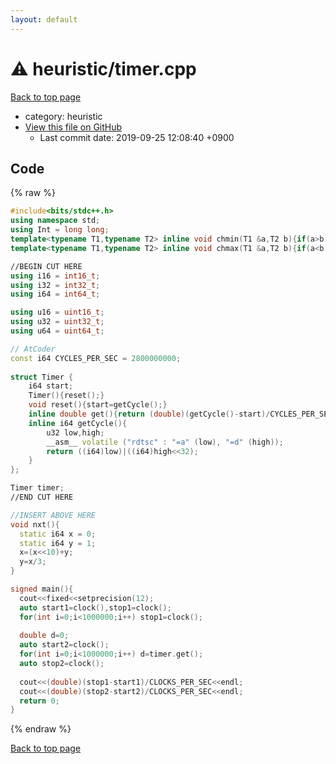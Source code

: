```yaml
---
layout: default
---
```


<!-- mathjax config similar to math.stackexchange -->
<script type="text/javascript" async
  src="https://cdnjs.cloudflare.com/ajax/libs/mathjax/2.7.5/MathJax.js?config=TeX-MML-AM_CHTML">
</script>
<script type="text/x-mathjax-config">
  MathJax.Hub.Config({
    TeX: { equationNumbers: { autoNumber: "AMS" }},
    tex2jax: {
      inlineMath: [ ['$','$'] ],
      processEscapes: true
    },
    "HTML-CSS": { matchFontHeight: false },
    displayAlign: "left",
    displayIndent: "2em"
  });
</script>

<script type="text/javascript" src="https://cdnjs.cloudflare.com/ajax/libs/jquery/3.4.1/jquery.min.js"></script>
<script src="https://cdn.jsdelivr.net/npm/jquery-balloon-js@1.1.2/jquery.balloon.min.js" integrity="sha256-ZEYs9VrgAeNuPvs15E39OsyOJaIkXEEt10fzxJ20+2I=" crossorigin="anonymous"></script>
<script type="text/javascript" src="../../assets/js/copy-button.js"></script>
<link rel="stylesheet" href="../../assets/css/copy-button.css" />


# :warning: heuristic/timer.cpp
<a href="../../index.html">Back to top page</a>

* category: heuristic
* <a href="{{ site.github.repository_url }}/blob/master/heuristic/timer.cpp">View this file on GitHub</a>
    - Last commit date: 2019-09-25 12:08:40 +0900




## Code
{% raw %}
```cpp
#include<bits/stdc++.h>
using namespace std;
using Int = long long;
template<typename T1,typename T2> inline void chmin(T1 &a,T2 b){if(a>b) a=b;}
template<typename T1,typename T2> inline void chmax(T1 &a,T2 b){if(a<b) a=b;}

//BEGIN CUT HERE
using i16 = int16_t;
using i32 = int32_t;
using i64 = int64_t;

using u16 = uint16_t;
using u32 = uint32_t;
using u64 = uint64_t;

// AtCoder
const i64 CYCLES_PER_SEC = 2800000000;
 
struct Timer {
	i64 start;
	Timer(){reset();}
	void reset(){start=getCycle();}
	inline double get(){return (double)(getCycle()-start)/CYCLES_PER_SEC;}
	inline i64 getCycle(){
		u32 low,high;
		__asm__ volatile ("rdtsc" : "=a" (low), "=d" (high));
		return ((i64)low)|((i64)high<<32);
	}
};

Timer timer;
//END CUT HERE

//INSERT ABOVE HERE
void nxt(){
  static i64 x = 0;
  static i64 y = 1;
  x=(x<<10)+y;
  y=x/3;
}

signed main(){
  cout<<fixed<<setprecision(12);
  auto start1=clock(),stop1=clock();
  for(int i=0;i<1000000;i++) stop1=clock();
  
  double d=0;
  auto start2=clock();
  for(int i=0;i<1000000;i++) d=timer.get();
  auto stop2=clock();
  
  cout<<(double)(stop1-start1)/CLOCKS_PER_SEC<<endl;
  cout<<(double)(stop2-start2)/CLOCKS_PER_SEC<<endl;
  return 0;
}

```
{% endraw %}

<a href="../../index.html">Back to top page</a>

